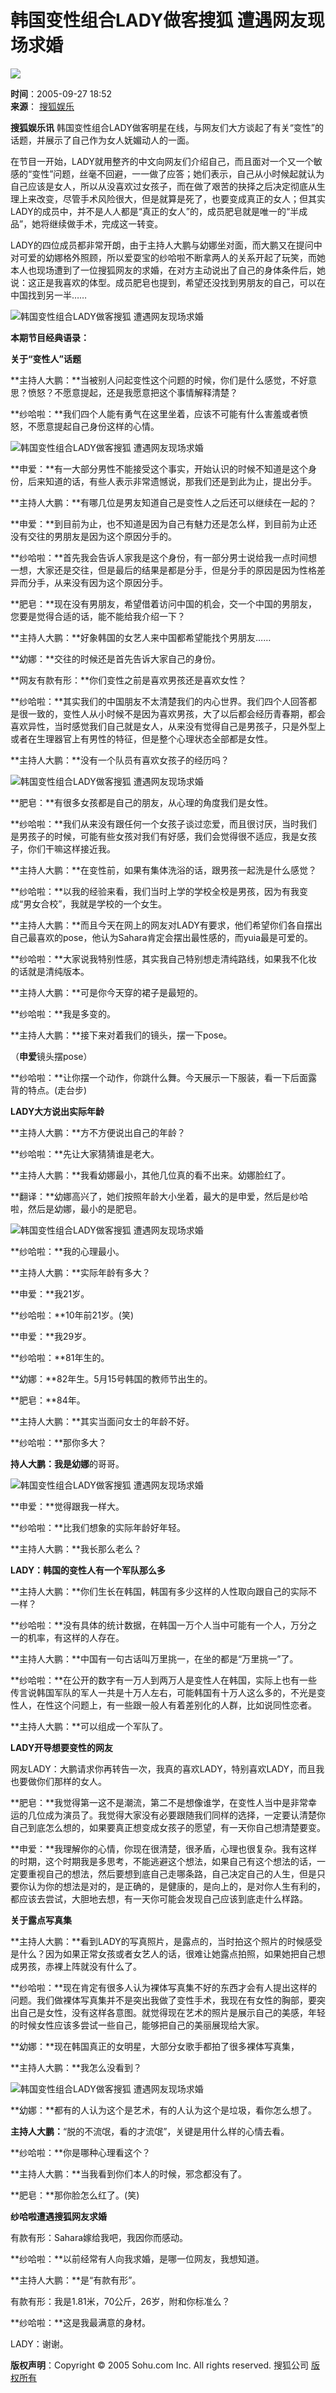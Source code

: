 # 韩国变性组合LADY做客搜狐 遭遇网友现场求婚

![](https://photocdn.sohu.com/20050927/Img227075734.jpg)

**时间**：2005-09-27 18:52  
**来源**： [搜狐娱乐](https://yule.sohu.com)  

**搜狐娱乐讯** 韩国变性组合LADY做客明星在线，与网友们大方谈起了有关“变性”的话题，并展示了自己作为女人妩媚动人的一面。

在节目一开始，LADY就用整齐的中文向网友们介绍自己，而且面对一个又一个敏感的“变性”问题，丝毫不回避，一一做了应答；她们表示，自己从小时候起就认为自己应该是女人，所以从没喜欢过女孩子，而在做了艰苦的抉择之后决定彻底从生理上来改变，尽管手术风险很大，但是就算是死了，也要变成真正的女人；但其实LADY的成员中，并不是人人都是“真正的女人”的，成员肥皂就是唯一的“半成品”，她将继续做手术，完成这一转变。

LADY的四位成员都非常开朗，由于主持人大鹏与幼娜坐对面，而大鹏又在提问中对可爱的幼娜格外照顾，所以爱耍宝的纱哈啦不断拿两人的关系开起了玩笑，而她本人也现场遭到了一位搜狐网友的求婚，在对方主动说出了自己的身体条件后，她说：这正是我喜欢的体型。成员肥皂也提到，希望还没找到男朋友的自己，可以在中国找到另一半……

![韩国变性组合LADY做客搜狐 遭遇网友现场求婚](https://photocdn.sohu.com/20050927/Img227075729.jpg)

**本期节目经典语录：**

**关于“变性人”话题**

**主持人大鹏：**当被别人问起变性这个问题的时候，你们是什么感觉，不好意思？愤怒？不愿意提起，还是我愿意把这个事情解释清楚？

**纱哈啦：**我们四个人能有勇气在这里坐着，应该不可能有什么害羞或者愤怒，不愿意提起自己身份这样的心情。

![韩国变性组合LADY做客搜狐 遭遇网友现场求婚](https://photocdn.sohu.com/20050927/Img227075740.jpg)

**申爱：**有一大部分男性不能接受这个事实，开始认识的时候不知道是这个身份，后来知道的话，有些人表示非常遗憾说，那我们还是到此为止，提出分手。

**主持人大鹏：**有哪几位是男友知道自己是变性人之后还可以继续在一起的？

**申爱：**到目前为止，也不知道是因为自己有魅力还是怎么样，到目前为止还没有交往的男朋友是因为这个原因分手的。

**纱哈啦：**首先我会告诉人家我是这个身份，有一部分男士说给我一点时间想一想，大家还是交往，但是最后的结果是都是分手，但是分手的原因是因为性格差异而分手，从来没有因为这个原因分手。

**肥皂：**现在没有男朋友，希望借着访问中国的机会，交一个中国的男朋友，您要是觉得合适的话，能不能给我介绍一下？

**主持人大鹏：**好象韩国的女艺人来中国都希望能找个男朋友……

**幼娜：**交往的时候还是首先告诉大家自己的身份。

**网友有款有形：**你们变性之前是喜欢男孩还是喜欢女性？

**纱哈啦：**其实我们的中国朋友不太清楚我们的内心世界。我们四个人回答都是很一致的，变性人从小时候不是因为喜欢男孩，大了以后都会经历青春期，都会喜欢异性，当时感觉我们自己就是女人，从来没有觉得自己是男孩子，只是外型上或者在生理器官上有男性的特征，但是整个心理状态全部都是女性。

**主持人大鹏：**没有一个队员有喜欢女孩子的经历吗？

![韩国变性组合LADY做客搜狐 遭遇网友现场求婚](https://photocdn.sohu.com/20050927/Img227075733.jpg)

**肥皂：**有很多女孩都是自己的朋友，从心理的角度我们是女性。

**纱哈啦：**我们从来没有跟任何一个女孩子谈过恋爱，而且很讨厌，当时我们是男孩子的时候，可能有些女孩对我们有好感，我们会觉得很不适应，我是女孩子，你们干嘛这样接近我。

**主持人大鹏：**在变性前，如果有集体洗浴的话，跟男孩一起洗是什么感觉？

**纱哈啦：**以我的经验来看，我们当时上学的学校全校是男孩，因为有我变成“男女合校”，我就是学校的一个女生。

**主持人大鹏：**而且今天在网上的网友对LADY有要求，他们希望你们各自摆出自己最喜欢的pose，他认为Sahara肯定会摆出最性感的，而yuia最是可爱的。

**纱哈啦：**大家说我特别性感，其实我自己特别想走清纯路线，如果我不化妆的话就是清纯版本。

**主持人大鹏：**可是你今天穿的裙子是最短的。

**纱哈啦：**我是多变的。

**主持人大鹏：**接下来对着我们的镜头，摆一下pose。

（**申爱**镜头摆pose）

**纱哈啦：**让你摆一个动作，你跳什么舞。今天展示一下服装，看一下后面露背的特点。(走台步)

**LADY大方说出实际年龄**

**主持人大鹏：**方不方便说出自己的年龄？

**纱哈啦：**先让大家猜猜谁是老大。

**主持人大鹏：**我看幼娜最小，其他几位真的看不出来。幼娜脸红了。

**翻译：**幼娜高兴了，她们按照年龄大小坐着，最大的是申爱，然后是纱哈啦，然后是幼娜，最小的是肥皂。

![韩国变性组合LADY做客搜狐 遭遇网友现场求婚](https://photocdn.sohu.com/20050927/Img227075731.jpg)

**纱哈啦：**我的心理最小。

**主持人大鹏：**实际年龄有多大？

**申爱：**我21岁。

**纱哈啦：**10年前21岁。(笑)

**申爱：**我29岁。

**纱哈啦：**81年生的。

**幼娜：**82年生。5月15号韩国的教师节出生的。

**肥皂：**84年。

**主持人大鹏：**其实当面问女士的年龄不好。

**纱哈啦：**那你多大？

**持人大鹏：**我是**幼娜**的哥哥。

![韩国变性组合LADY做客搜狐 遭遇网友现场求婚](https://photocdn.sohu.com/20050927/Img227075732.jpg)

**申爱：**觉得跟我一样大。

**纱哈啦：**比我们想象的实际年龄好年轻。

**主持人大鹏：**我长那么老么？

**LADY：韩国的变性人有一个军队那么多**

**主持人大鹏：**你们生长在韩国，韩国有多少这样的人性取向跟自己的实际不一样？

**纱哈啦：**没有具体的统计数据，在韩国一万个人当中可能有一个人，万分之一的机率，有这样的人存在。

**主持人大鹏：**中国有一句古话叫万里挑一，在坐的都是“万里挑一”了。

**纱哈啦：**在公开的数字有一万人到两万人是变性人在韩国，实际上也有一些传言说韩国军队的军人一共是十万人左右，可能韩国有十万人这么多的，不光是变性人，在性这个问题上，有一些跟一般人有着差别化的人群，比如说同性恋者。

**主持人大鹏：**可以组成一个军队了。

**LADY开导想要变性的网友**

网友LADY：大鹏请求你再转告一次，我真的喜欢LADY，特别喜欢LADY，而且我也要做你们那样的女人。

**肥皂：**我觉得第一这不是潮流，第二不是想像谁学，在变性人当中是非常幸运的几位成为演员了。我觉得大家没有必要跟随我们同样的选择，一定要认清楚你自己到底怎么想的，如果要真正想变成女孩子的愿望，有一天你自己想清楚要变。

**申爱：**我理解你的心情，你现在很清楚，很矛盾，心理也很复杂。我有这样的时期，这个时期我是多思考，不能逃避这个想法，如果自己有这个想法的话，一定要重视自己的想法，然后要想到底自己走哪条路，自己决定自己的人生，但是只要你认为你的想法是对的，是正确的，是健康的，是向上的，是对你人生有利的，都应该去尝试，大胆地去想，有一天你可能会发现自己应该到底走什么样路。

**关于露点写真集** 

**主持人大鹏：**看到LADY的写真照片，是露点的，当时拍这个照片的时候感受是什么？因为如果正常女孩或者女艺人的话，很难让她露点拍照，如果她把自己想成男孩，赤裸上阵就没有什么了。

**纱哈啦：**现在肯定有很多人认为裸体写真集不好的东西才会有人提出这样的问题。我们做裸体写真集并不是突出我做了变性手术，我现在有女性的胸部，要突出自己是女性，没有这样各意图。就觉得现在艺术的照片是展示自己的美感，年轻的时候女性应该多尝试一些自己，能够把自己的美丽展现给大家。

**幼娜：**现在韩国真正的女明星，大部分女歌手都拍了很多裸体写真集，

**主持人大鹏：**我怎么没看到？

![韩国变性组合LADY做客搜狐 遭遇网友现场求婚](https://photocdn.sohu.com/20050927/Img227075730.jpg)

**幼娜：**都有的人认为这个是艺术，有的人认为这个是垃圾，看你怎么想了。

**主持人大鹏：**“脱的不流氓，看的才流氓”，关键是用什么样的心情去看。

**纱哈啦：**你是哪种心理看这个？

**主持人大鹏：**当我看到你们本人的时候，邪念都没有了。

**肥皂：**那你脸怎么红了。(笑)

**纱哈啦遭遇搜狐网友求婚**

有款有形：Sahara嫁给我吧，我因你而感动。

**纱哈啦：**以前经常有人向我求婚，是哪一位网友，我想知道。

**主持人大鹏：**是“有款有形”。

有款有形：我是1.81米，70公斤，26岁，附和你标准么？

**纱哈啦：**这是我最满意的身材。

LADY：谢谢。

**版权声明**：Copyright © 2005 Sohu.com Inc. All rights reserved. 搜狐公司 [版权所有](https://www.sohu.com/about/copyright.html)
